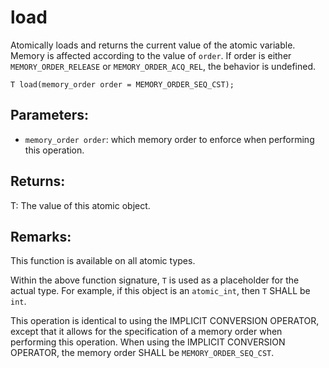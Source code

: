 # load
Atomically loads and returns the current value of the atomic variable. Memory is affected according to the value of `order`.  If order is either `MEMORY_ORDER_RELEASE` or `MEMORY_ORDER_ACQ_REL`, the behavior is undefined.

```nvgt
T load(memory_order order = MEMORY_ORDER_SEQ_CST);
```

## Parameters:
* `memory_order order`: which memory order to enforce when performing this operation.

## Returns:
T: The value of this atomic object.

## Remarks:
This function is available on all atomic types.

Within the above function signature, `T` is used as a placeholder for the actual type. For example, if this object is an `atomic_int`, then `T` SHALL be `int`.

This operation is identical to using the IMPLICIT CONVERSION OPERATOR, except that it allows for the specification of a memory order when performing this operation. When using the IMPLICIT CONVERSION OPERATOR, the memory order SHALL be `MEMORY_ORDER_SEQ_CST`.
